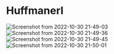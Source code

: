 # Huffmanerl


![Screenshot from 2022-10-30 21-49-03](https://github.com/AymanMak1/Huffmanerl/assets/68113994/ec3fe2eb-88e9-445a-8bc6-d6e64191ccc1)
![Screenshot from 2022-10-30 21-49-36](https://github.com/AymanMak1/Huffmanerl/assets/68113994/2c2b74a2-b948-465d-8c9d-65533f0eba7e)
![Screenshot from 2022-10-30 21-49-45](https://github.com/AymanMak1/Huffmanerl/assets/68113994/f5cc0241-bbee-41b7-816c-c1b7c0d27d91)
![Screenshot from 2022-10-30 21-50-01](https://github.com/AymanMak1/Huffmanerl/assets/68113994/fecae250-7b07-4e4c-8c4b-faf5e61959a9)

